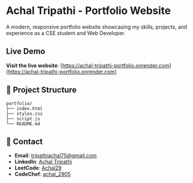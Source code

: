 # Achal Tripathi - Portfolio Website

A modern, responsive portfolio website showcasing my skills, projects, and experience as a CSE student and Web Developer.

## Live Demo
**Visit the live website**: [https://achal-tripathi-portfolio.onrender.com](https://achal-tripathi-portfolio.onrender.com)

## 📁 Project Structure

```
portfolio/
├── index.html         
├── styles.css          
├── script.js          
└── README.md          
```

## 📧 Contact

- **Email**: tripathiachal75@gmail.com
- **LinkedIn**: [Achal Tripathi](https://www.linkedin.com/in/achal-tripathi)
- **LeetCode**: [Achal29](https://leetcode.com/u/Achal29/)
- **CodeChef**: [achal_2905](https://www.codechef.com/users/achal_2905)
